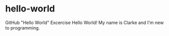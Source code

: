 # hello-world
GitHub "Hello World" Excercise
Hello World! My name is Clarke and I'm new to programming.
